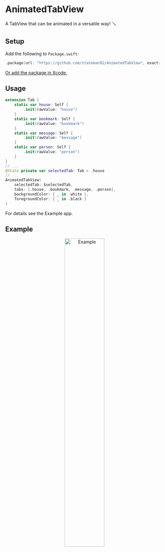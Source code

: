 # AnimatedTabView
A TabView that can be animated in a versatile way! 🪛

## Setup

Add the following to `Package.swift`:

```swift
.package(url: "https://github.com/stateman92/AnimatedTabView", exact: .init(0, 0, 3))
```

[Or add the package in Xcode.](https://developer.apple.com/documentation/xcode/adding-package-dependencies-to-your-app)

## Usage

```swift
extension Tab {
    static var house: Self {
        .init(rawValue: "house")
    }
    static var bookmark: Self {
        .init(rawValue: "bookmark")
    }
    static var message: Self {
        .init(rawValue: "message")
    }
    static var person: Self {
        .init(rawValue: "person")
    }
}
// ...
@State private var selectedTab: Tab = .house
// ...
AnimatedTabView(
    selectedTab: $selectedTab,
    tabs: [.house, .bookmark, .message, .person],
    backgroundColor: { _ in .white },
    foregroundColor: { _ in .black }
)
```

For details see the Example app.

## Example

<p style="text-align:center;"><img src="https://github.com/stateman92/AnimatedTabView/blob/main/Resources/screenrecording.gif?raw=true" width="50%" alt="Example"></p>
